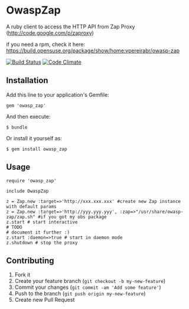 # OwaspZap


A ruby client to access the HTTP API from Zap Proxy (http://code.google.com/p/zaproxy)

if you need a rpm, check it here: https://build.opensuse.org/package/show/home:vpereirabr/owasp-zap

[![Build Status](https://travis-ci.org/vpereira/owasp_zap.png?branch=master)](https://travis-ci.org/vpereira/owasp_zap)
[![Code Climate](https://codeclimate.com/github/vpereira/owasp_zap.png)](https://codeclimate.com/github/vpereira/owasp_zap)

## Installation

Add this line to your application's Gemfile:

    gem 'owasp_zap'

And then execute:

    $ bundle

Or install it yourself as:

    $ gem install owasp_zap

## Usage

    require 'owasp_zap'
    
    include OwaspZap 

    z = Zap.new :target=>'http://xxx.xxx.xxx' #create new Zap instance with default params
    z = Zap.new :target=>'http://yyy.yyy.yyy', :zap=>"/usr/share/owasp-zap/zap.sh" #if you got my obs package
    z.start # start interactive
    # TODO
    # document it further :) 
    z.start :daemon=>true # start in daemon mode
    z.shutdown # stop the proxy

## Contributing

1. Fork it
2. Create your feature branch (`git checkout -b my-new-feature`)
3. Commit your changes (`git commit -am 'Add some feature'`)
4. Push to the branch (`git push origin my-new-feature`)
5. Create new Pull Request
